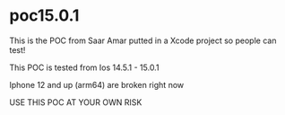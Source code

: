 # poc15.0.1
This is the POC from Saar Amar putted in a Xcode project so people can test! 

This POC is tested from Ios 14.5.1 - 15.0.1 

Iphone 12 and up (arm64) are broken right now

USE THIS POC AT YOUR OWN RISK
